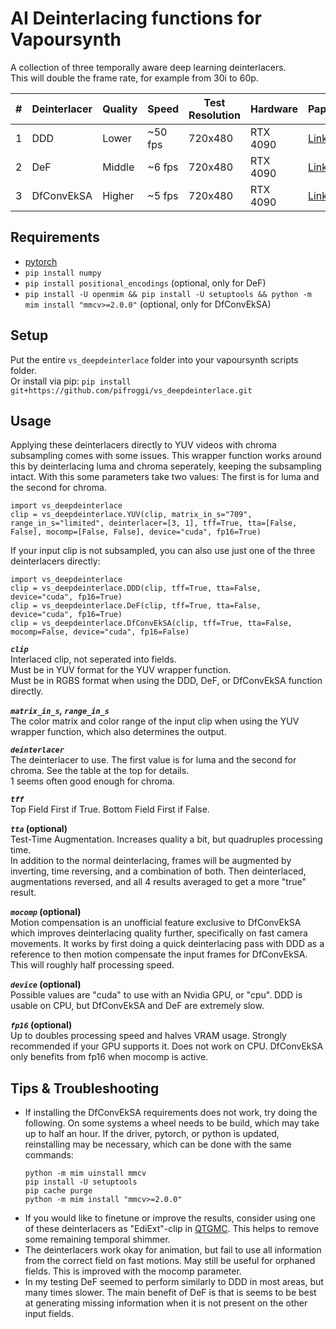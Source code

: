 # AI Deinterlacing functions for Vapoursynth
A collection of three temporally aware deep learning deinterlacers.  
This will double the frame rate, for example from 30i to 60p.  

| # | Deinterlacer | Quality | Speed     | Test Resolution | Hardware | Paper                                                                     | Code 
| - | ------------ | ------- | --------- | --------------- | -------- | ------------------------------------------------------------------------- | ----
| 1 | DDD          | Lower   | ~50 fps   | 720x480         | RTX 4090 | [Link](https://studios.disneyresearch.com/2020/11/10/deep-deinterlacing/) | [Link](https://github.com/vincentvdschaft/Disney-Deep-Deinterlacing)
| 2 | DeF          | Middle  | ~6 fps    | 720x480         | RTX 4090 | [Link](https://link.springer.com/chapter/10.1007/978-981-99-8073-4_28)    | [Link](https://github.com/Anonymous2022-cv/DeT)
| 3 | DfConvEkSA   | Higher  | ~5 fps    | 720x480         | RTX 4090 | [Link](https://arxiv.org/pdf/2404.13018)                                  | [Link](https://github.com/KUIS-AI-Tekalp-Research-Group/Video-Deinterlacing)

## Requirements
* [pytorch](https://pytorch.org/)  
* `pip install numpy`  
* `pip install positional_encodings` (optional, only for DeF)  
* `pip install -U openmim && pip install -U setuptools && python -m mim install "mmcv>=2.0.0"` (optional, only for DfConvEkSA)  

## Setup
Put the entire `vs_deepdeinterlace` folder into your vapoursynth scripts folder.  
Or install via pip: `pip install git+https://github.com/pifroggi/vs_deepdeinterlace.git`

## Usage
Applying these deinterlacers directly to YUV videos with chroma subsampling comes with some issues. This wrapper function works around this by deinterlacing luma and chroma seperately, keeping the subsampling intact. With this some parameters take two values: The first is for luma and the second for chroma.

    import vs_deepdeinterlace
    clip = vs_deepdeinterlace.YUV(clip, matrix_in_s="709", range_in_s="limited", deinterlacer=[3, 1], tff=True, tta=[False, False], mocomp=[False, False], device="cuda", fp16=True)

If your input clip is not subsampled, you can also use just one of the three deinterlacers directly:

    import vs_deepdeinterlace
    clip = vs_deepdeinterlace.DDD(clip, tff=True, tta=False, device="cuda", fp16=True)
    clip = vs_deepdeinterlace.DeF(clip, tff=True, tta=False, device="cuda", fp16=True)
    clip = vs_deepdeinterlace.DfConvEkSA(clip, tff=True, tta=False, mocomp=False, device="cuda", fp16=False)

__*`clip`*__  
Interlaced clip, not seperated into fields.  
Must be in YUV format for the YUV wrapper function.  
Must be in RGBS format when using the DDD, DeF, or DfConvEkSA function directly.

__*`matrix_in_s`, `range_in_s`*__  
The color matrix and color range of the input clip when using the YUV wrapper function, which also determines the output.

__*`deinterlacer`*__  
The deinterlacer to use. The first value is for luma and the second for chroma. See the table at the top for details.  
1 seems often good enough for chroma.

__*`tff`*__  
Top Field First if True. Bottom Field First if False.

__*`tta`* (optional)__  
Test-Time Augmentation. Increases quality a bit, but quadruples processing time.  
In addition to the normal deinterlacing, frames will be augmented by inverting, time reversing, and a combination of both. Then deinterlaced, augmentations reversed, and all 4 results averaged to get a more "true" result.

__*`mocomp`* (optional)__  
Motion compensation is an unofficial feature exclusive to DfConvEkSA which improves deinterlacing quality further, specifically on fast camera movements. It works by first doing a quick deinterlacing pass with DDD as a reference to then motion compensate the input frames for DfConvEkSA.  
This will roughly half processing speed.

__*`device`* (optional)__  
Possible values are "cuda" to use with an Nvidia GPU, or "cpu". DDD is usable on CPU, but DfConvEkSA and DeF are extremely slow.

__*`fp16`* (optional)__  
Up to doubles processing speed and halves VRAM usage. Strongly recommended if your GPU supports it. Does not work on CPU. DfConvEkSA only benefits from fp16 when mocomp is active.

## Tips & Troubleshooting
* If installing the DfConvEkSA requirements does not work, try doing the following. On some systems a wheel needs to be build, which may take up to half an hour. If the driver, pytorch, or python is updated, reinstalling may be necessary, which can be done with the same commands:
  ```
  python -m mim uinstall mmcv
  pip install -U setuptools
  pip cache purge
  python -m mim install "mmcv>=2.0.0"
  ```
* If you would like to finetune or improve the results, consider using one of these deinterlacers as "EdiExt"-clip in [QTGMC](https://github.com/HomeOfVapourSynthEvolution/havsfunc/blob/f11d79c98589c9dcb5b10beec35b631db68b495c/havsfunc/havsfunc.py#L1912). This helps to remove some remaining temporal shimmer.
* The deinterlacers work okay for animation, but fail to use all information from the correct field on fast motions. May still be useful for orphaned fields. This is improved with the mocomp parameter.
* In my testing DeF seemed to perform similarly to DDD in most areas, but many times slower. The main benefit of DeF is that is seems to be best at generating missing information when it is not present on the other input fields.


